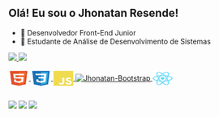 ## Olá! Eu sou o Jhonatan Resende!

- 🔭 Desenvolvedor Front-End Junior
- 🌱 Estudante de Análise de Desenvolvimento de Sistemas

<div>
  <a href="https://github.com/JhonatanResende">
    <img height="180em" src="https://github-readme-stats.vercel.app/api?username=JhonatanResende&show_icons=true&theme=dark#gh-dark-mode-only)](https://github.com/anuraghazra/github-readme-stats#gh-dark-mode-only)"/>
    <img height="170em" src="https://github-readme-stats.vercel.app/api/top-langs/?username=JhonatanResende&layout=compact&langs_count=16&theme=dark"/>
</div>

<div style="display: inline_block"><br>
    <img align="center" alt="Jhonatan-HTML" height="30" width="40" src="https://raw.githubusercontent.com/devicons/devicon/master/icons/html5/html5-original.svg">
    <img align="center" alt="Jhonatan-CSS" height="30" width="40" src="https://raw.githubusercontent.com/devicons/devicon/master/icons/css3/css3-original.svg">
    <img align="center" alt="Jhonatan-Js" height="30" width="40" src="https://raw.githubusercontent.com/devicons/devicon/master/icons/javascript/javascript-plain.svg">
    <img align="center" alt="Jhonatan-Bootstrap" height="30" src="https://cdn.jsdelivr.net/gh/devicons/devicon@latest/icons/bootstrap/bootstrap-original.svg">
    <img align="center" alt="Jhonatan-React" height="30" width="40" src="https://raw.githubusercontent.com/devicons/devicon/master/icons/react/react-original.svg">
</div>

##

<div> 
  <a href="https://www.instagram.com/jhonatanresende021/" target="_blank"><img src="https://img.shields.io/badge/-Instagram-%23E4405F?style=for-the-badge&logo=instagram&logoColor=white" target="_blank"></a>
  <a href = "mailto:jhonatanlira26@gmail.com"><img src="https://img.shields.io/badge/Gmail-D14836?style=for-the-badge&logo=gmail&logoColor=white" target="_blank"></a>
  <a href="https://www.linkedin.com/in/jhonatanresende/" target="_blank"><img src="https://img.shields.io/badge/-LinkedIn-%230077B5?style=for-the-badge&logo=linkedin&logoColor=white" target="_blank"></a>
</div>


